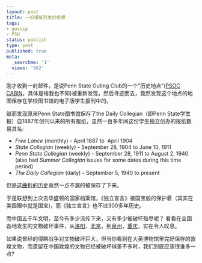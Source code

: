 ```yaml
---
layout: post
title: 一份报纸引发的感想
tags:
- gossip
- PSU
status: publish
type: post
published: true
meta:
  _searchme: '1'
  views: '562'
---
```

刚才收到一封邮件，是说Penn State Outing Club的一个"历史地点"(<a href="http://digitalnewspapers.libraries.psu.edu/Repository/getimage.dll?path=DCG/1987/10/26/10/Img/Pc0100400.jpg" target="_blank">PSOC CABIN</a>，具体是啥我也不知)被重新发现，然后寻迹而去，竟然发现这个地点的地图保存在学校图书馆的电子版学生报刊中的。

继而发现原来Penn State图书馆保存了the Daily Collegian（即Penn State学生报）自1887年创刊以来的所有报纸，虽然一百多年间这份学生独立创办的报纸数易其名:
<ul>
	<li><em>Free Lance </em>(monthly) - April 1887 to  April 1904</li>
	<li><em>State Collegian </em>(weekly) - September 28, 1904 to June 10, 1911</li>
	<li><em>Penn State Collegian </em>(weekly) - September 28, 1911 to August 2, 1940   (also had <em>Summer Collegian </em>issues for some dates during this time period)</li>
	<li><em>The Daily Collegian </em> (daily) - September 5, 1940 to present</li>
</ul>
但是<a href="http://digitalnewspapers.libraries.psu.edu/Default/Skins/collegian/Client.asp?skin=collegian&amp;AW=1209621430832&amp;AppName=2" target="_blank">这曲折的历史</a>竟然一点不漏的被保存了下来。

于是联想到上次去华盛顿的国家档案馆，《独立宣言》被国宝般的保护着（其实在美国眼中就是国宝)，而《独立宣言》也不过300多年历史。

而中国五千年文明，至今有多少流传下来，又有多少被破坏殆尽呢？ 看看在全国各地发生的文物破坏事件，从<a href="http://zhaomu.blog.sohu.com/30632786.html" target="_blank">洛阳</a>、<a href="http://snowyowls.blogbus.com/logs/5375493.html" target="_blank">北京</a>，到<a href="http://blog.icxo.com/read.jsp?aid=3204&amp;uid=863" target="_blank">泉州</a>，<a href="http://www.hengcuo.net/articles/husband-calling-rock-fading-away.html" target="_blank">重庆</a>，实在令人叹息。

如果说曾经的侵略战争对文物破坏巨大，但当你看到在大英博物馆里完好保存的敦煌文物，而遗留在中国敦煌的文物已经被破坏得差不多时，我们到底应该恨谁多一点?
